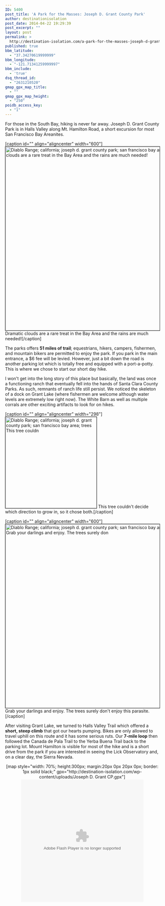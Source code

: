 ```yaml
---
ID: 5400
post_title: 'A Park for the Masses: Joseph D. Grant County Park'
author: destinationisolation
post_date: 2014-04-22 19:29:39
post_excerpt: ""
layout: post
permalink: >
  http://destination-isolation.com/a-park-for-the-masses-joseph-d-grant-county-park/
published: true
bbm_latitude:
  - "37.34270619999999"
bbm_longitude:
  - "-121.71341259999997"
bbm_include:
  - 'true'
dsq_thread_id:
  - "2631210520"
gmap_gpx_map_title:
  - ""
gmap_gpx_map_height:
  - "250"
poidb_access_key:
  - "1"
---
```

For those in the South Bay, hiking is never far away. Joseph D. Grant County Park is in Halls Valley along Mt. Hamilton Road, a short excursion for most San Francisco Bay Areanites.

[caption id="" align="aligncenter" width="600"]<a href="http://photos.destination-isolation.com/San-Francisco-Bay-Area/Joseph-D-Grant-CP/i-SMrLRvJ" target="_blank"><img class="aligncenter" style="border: 1px solid black;" title="DSC_0226.jpg" src="http://photos.destination-isolation.com/San-Francisco-Bay-Area/Joseph-D-Grant-CP/i-SMrLRvJ/0/M/DSC_0226-M.jpg" alt="Diablo Range; california; joseph d. grant county park; san francisco bay area Dramatic clouds are a rare treat in the Bay Area and the rains are much needed!" width="600" /></a> Dramatic clouds are a rare treat in the Bay Area and the rains are much needed![/caption]

The parks offers <strong>51 miles of trail</strong>; equestrians, hikers, campers, fishermen, and mountain bikers are permitted to enjoy the park. If you park in the main entrance, a $6 fee will be levied. However, just a bit down the road is another parking lot which is totally free and equipped with a port-a-potty. This is where we chose to start our short day hike.

<!--more-->

I won't get into the long story of this place but basically, the land was once a functioning ranch that eventually fell into the hands of Santa Clara County Parks. As such, remnants of ranch life still persist. We noticed the skeleton of a dock on Grant Lake (where fishermen are welcome although water levels are extremely low right now). The White Barn as well as multiple corrals are other exciting artifacts to look for on hikes.

[caption id="" align="aligncenter" width="298"]<a href="http://photos.destination-isolation.com/San-Francisco-Bay-Area/Joseph-D-Grant-CP/i-VRPbNfW" target="_blank"><img class="aligncenter" style="border: 1px solid black;" title="DSC_0238.jpg" src="http://photos.destination-isolation.com/San-Francisco-Bay-Area/Joseph-D-Grant-CP/i-VRPbNfW/0/M/DSC_0238-M.jpg" alt="Diablo Range; california; joseph d. grant county park; san francisco bay area; trees This tree couldn" width="298" /></a> This tree couldn't decide which direction to grow in, so it chose both.[/caption]

[caption id="" align="aligncenter" width="600"]<a href="http://photos.destination-isolation.com/San-Francisco-Bay-Area/Joseph-D-Grant-CP/i-vt7MBKD" target="_blank"><img class="aligncenter" style="border: 1px solid black;" title="DSC_0246.jpg" src="http://photos.destination-isolation.com/San-Francisco-Bay-Area/Joseph-D-Grant-CP/i-vt7MBKD/0/M/DSC_0246-M.jpg" alt="Diablo Range; california; joseph d. grant county park; san francisco bay area; trees Grab your darlings and enjoy. The trees surely don" width="600" /></a> Grab your darlings and enjoy. The trees surely don't enjoy this parasite.[/caption]

After visiting Grant Lake, we turned to Halls Valley Trail which offered a <strong>short, steep climb</strong> that got our hearts pumping. Bikes are only allowed to travel uphill on this route and it has some serious ruts. Our <strong>7-mile loop</strong> then followed the Canada de Pala Trail to the Yerba Buena Trail back to the parking lot. Mount Hamilton is visible for most of the hike and is a short drive from the park if you are interested in seeing the Lick Observatory and, on a clear day, the Sierra Nevada.
<div align="center">[map style="width: 70%; height:300px; margin:20px 0px 20px 0px; border: 1px solid black;" gpx="http://destination-isolation.com/wp-content/uploads/Joseph D. Grant CP.gpx"]</div>
<div align="center"><object id="ssidx" width="400" height="400" classid="clsid:D27CDB6E-AE6D-11cf-96B8-444553540000"><param name="movie" value="http://cdn.smugmug.com/ria/ShizamSlides-2013072402.swf" /><param name="flashVars" value="AlbumID=44372983&amp;AlbumKey=vpqPVw&amp;transparent=true&amp;bgColor=&amp;borderThickness=&amp;borderColor=&amp;useInside=&amp;endPoint=&amp;mainHost=cdn.smugmug.com&amp;VersionNos=2013072402&amp;width=400&amp;height=400&amp;clickToImage=true&amp;captions=true&amp;showThumbs=true&amp;autoStart=true&amp;showSpeed=true&amp;pageStyle=black&amp;showButtons=true&amp;randomStart=false&amp;randomize=true&amp;splash=http%3A%2F%2Fwww.smugmug.com%2Fimg%2Fria%2FShizamSlides%2Fsmugmug_black.png&amp;splashDelay=0&amp;crossFadeSpeed=350" /><param name="wmode" value="transparent" /><param name="allowNetworking" value="all" /><param name="allowScriptAccess" value="always" /><embed src="http://cdn.smugmug.com/ria/ShizamSlides-2013072402.swf" flashvars="AlbumID=44372983&amp;AlbumKey=vpqPVw&amp;transparent=true&amp;bgColor=&amp;borderThickness=&amp;borderColor=&amp;useInside=&amp;endPoint=&amp;mainHost=cdn.smugmug.com&amp;VersionNos=2013072402&amp;width=400&amp;height=400&amp;clickToImage=true&amp;captions=true&amp;showThumbs=true&amp;autoStart=true&amp;showSpeed=true&amp;pageStyle=black&amp;showButtons=true&amp;randomStart=false&amp;randomize=true&amp;splash=http%3A%2F%2Fwww.smugmug.com%2Fimg%2Fria%2FShizamSlides%2Fsmugmug_black.png&amp;splashDelay=0&amp;crossFadeSpeed=350" width="400" height="400" wmode="transparent" type="application/x-shockwave-flash" allowscriptaccess="always" allownetworking="all" /></object></div>
&nbsp;